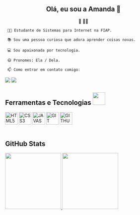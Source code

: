    <!--

**amdsantos/amdsantos** is a ✨ _special_ ✨ repository because its `README.md` (this file) appears on your GitHub profile.

Here are some ideas to get you started:

- 🔭 I’m currently working on ...
- 🌱 I’m currently learning ...
- 👯 I’m looking to collaborate on ...
- 🤔 I’m looking for help with ...
- 💬 Ask me about ...
- 📫 How to reach me: ...
- 😄 Pronouns: ...
- ⚡ Fun fact: ...
-->

   <div align="center" id='topo'>
     <h2>Olá, eu sou a Amanda 👋</h2>
     🌈 👩‍💻
   </div>

   
   
     👩‍🎓 Estudante de Sistemas para Internet na FIAP.

     📚 Sou uma pessoa curiosa que adora aprender coisas novas.

     💻 Sou apaixonada por tecnologia.

     😄 Pronomes: Ela / Dela.
   
     📫 Como entrar em contato comigo:
   <div>
     <a href="mailto:amd.mantovani@gmail.com"><img src="https://img.shields.io/badge/Gmail-D14836?style=for-the-badge&logo=gmail&logoColor=white"
         target="_blank"></a>
     <a href="inkedin.com/in/amd-santos/" target="_blank"><img src="https://img.shields.io/badge/-LinkedIn-%230077B5?style=for-the-badge&logo=linkedin&logoColor=white"
         target="_blank"></a>
   </div>

   <div>
     <h2> Ferramentas e Tecnologias <img src="https://media.giphy.com/media/WUlplcMpOCEmTGBtBW/giphy.gif" width="40"></h2>
 <img width="40px" src="https://cdn.jsdelivr.net/gh/devicons/devicon/icons/html5/html5-original-wordmark.svg" title = "HTML5"/>
<img width="40px" src="https://cdn.jsdelivr.net/gh/devicons/devicon/icons/css3/css3-original-wordmark.svg" title = "CSS3"/>
<img width="40px" src="https://cdn.jsdelivr.net/gh/devicons/devicon/icons/javascript/javascript-original.svg" title = "JAVASCRIPT"/>
<img width="40px" src="https://cdn.jsdelivr.net/gh/devicons/devicon/icons/git/git-original.svg" title = "GIT"/></code>
<img width="40px" src="https://cdn.jsdelivr.net/gh/devicons/devicon/icons/github/github-original.svg" title = "GITHUB"/>
   </div>
   
   <br>
   
   <div>
     <h2>GitHub Stats</h2>
     <a href="https://github.com/amdsantos">
       <img height="180em"
         src="https://github-readme-stats.vercel.app/api/top-langs/?username=amdsantos&layout=compact&langs_count=7&theme=dracula" />
       <img height="180em"
         src="https://github-readme-stats.vercel.app/api?username=amdsantos&show_icons=true&theme=dracula&include_all_commits=true&count_private=true" />
   </div>